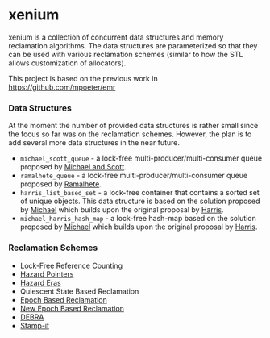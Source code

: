 # xenium

xenium is a collection of concurrent data structures and memory reclamation algorithms.
The data structures are parameterized so that they can be used with various reclamation
schemes (similar to how the STL allows customization of allocators).

This project is based on the previous work in https://github.com/mpoeter/emr

### Data Structures
At the moment the number of provided data structures is rather small since the focus so far
was on the reclamation schemes. However, the plan is to add several more data structures in
the near future.

* `michael_scott_queue` - a lock-free multi-producer/multi-consumer queue proposed by
[Michael and Scott](http://www.cs.rochester.edu/~scott/papers/1996_PODC_queues.pdf).
* `ramalhete_queue` - a lock-free multi-producer/multi-consumer queue proposed by
[Ramalhete](http://concurrencyfreaks.blogspot.com/2016/11/faaarrayqueue-mpmc-lock-free-queue-part.html).
* `harris_list_based_set` - a lock-free container that contains a sorted set of unique objects.
This data structure is based on the solution proposed by
[Michael](http://www.liblfds.org/downloads/white%20papers/%5BHash%5D%20-%20%5BMichael%5D%20-%20High%20Performance%20Dynamic%20Lock-Free%20Hash%20Tables%20and%20List-Based%20Sets.pdf)
which builds upon the original proposal by
[Harris](https://www.cl.cam.ac.uk/research/srg/netos/papers/2001-caslists.pdf).
* `michael_harris_hash_map` - a lock-free hash-map based on the solution proposed by
[Michael](http://www.liblfds.org/downloads/white%20papers/%5BHash%5D%20-%20%5BMichael%5D%20-%20High%20Performance%20Dynamic%20Lock-Free%20Hash%20Tables%20and%20List-Based%20Sets.pdf)
which builds upon the original proposal by [Harris](https://www.cl.cam.ac.uk/research/srg/netos/papers/2001-caslists.pdf).

### Reclamation Schemes

* Lock-Free Reference Counting 
* [Hazard Pointers](http://www.cs.otago.ac.nz/cosc440/readings/hazard-pointers.pdf)
* [Hazard Eras](https://github.com/pramalhe/ConcurrencyFreaks/blob/master/papers/hazarderas-2017.pdf)
* Quiescent State Based Reclamation
* [Epoch Based Reclamation](https://www.cl.cam.ac.uk/techreports/UCAM-CL-TR-579.pdf)
* [New Epoch Based Reclamation](http://csng.cs.toronto.edu/publication_files/0000/0159/jpdc07.pdf)
* [DEBRA](http://www.cs.utoronto.ca/~tabrown/debra/paper.podc15.pdf)
* [Stamp-it](https://arxiv.org/pdf/1805.08639.pdf)

